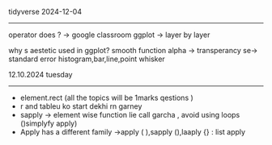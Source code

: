 tidyverse
2024-12-04

---

operator does ? -> google classroom
ggplot -> layer by layer

why s aestetic used in ggplot?
smooth function
alpha -> transperancy
se-> standard error
histogram,bar,line,point
whisker


12.10.2024 tuesday

---

- element.rect (all the topics will be 1marks qestions )
- r and tableu ko start dekhi rn garney
- sapply -> element wise function lie call garcha , avoid using loops
  ()simplyfy apply)
- Apply has a different family ->apply ( ),sapply (),laaply {} : list apply
